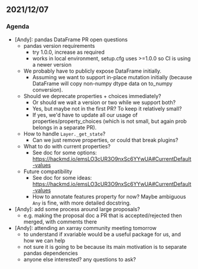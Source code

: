## 2021/12/07

### Agenda

- [Andy]: pandas DataFrame PR open questions
    - pandas version requirements
        - try 1.0.0, increase as required
        - works in local environment, setup.cfg uses >=1.0.0 so CI is using a newer version
    - We probably have to publicly expose DataFrame initially.
        - Assuming we want to support in-place mutation initially (because DataFrame will copy non-numpy dtype data on to_numpy conversion).
    - Should we deprecate properties + choices immediately?
        - Or should we wait a version or two while we support both? 
        - Yes, but maybe not in the first PR? To keep it relatively small?
        - If yes, we'd have to update all our usage of properties/property_choices (which is not small, but again prob belongs in a separate PR).
    - How to handle `Layer._get_state`?
        - Can we just remove properties, or could that break plugins?
    - What to do with current properties?
        - See doc for some options: https://hackmd.io/emsLO3cUR3O9nxSc6YYwUA#CurrentDefault-values 
    - Future compatibility
        - See doc for some ideas: https://hackmd.io/emsLO3cUR3O9nxSc6YYwUA#CurrentDefault-values
        - How to annotate features property for now? Maybe ambiguous `Any` is fine, with more detailed docstring. 
- [Andy]: add some process around large proposals?
    - e.g. making the proposal doc a PR that is accepted/rejected then merged, with comments there
- [Andy]: attending an xarray community meeting tomorrow
    - to understand if xvariable would be a useful package for us, and how we can help
    - not sure it is going to be because its main motivation is to separate pandas dependencies
    - anyone else interested? any questions to ask?
